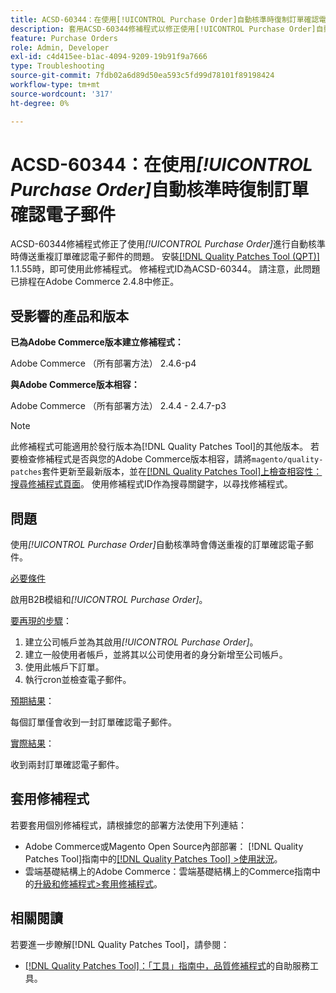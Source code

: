 ```yaml
---
title: ACSD-60344：在使用[!UICONTROL Purchase Order]自動核準時復制訂單確認電子郵件
description: 套用ACSD-60344修補程式以修正使用[!UICONTROL Purchase Order]自動核準時傳送重複訂單確認電子郵件的Adobe Commerce問題。
feature: Purchase Orders
role: Admin, Developer
exl-id: c4d415ee-b1ac-4094-9209-19b91f9a7666
type: Troubleshooting
source-git-commit: 7fdb02a6d89d50ea593c5fd99d78101f89198424
workflow-type: tm+mt
source-wordcount: '317'
ht-degree: 0%

---
```


# ACSD-60344：在使用&#x200B;*[!UICONTROL Purchase Order]*&#x200B;自動核準時復制訂單確認電子郵件

ACSD-60344修補程式修正了使用&#x200B;*[!UICONTROL Purchase Order]*&#x200B;進行自動核準時傳送重複訂單確認電子郵件的問題。 安裝[[!DNL Quality Patches Tool (QPT)]](/help/tools/quality-patches-tool/quality-patches-tool-to-self-serve-quality-patches.md) 1.1.55時，即可使用此修補程式。 修補程式ID為ACSD-60344。 請注意，此問題已排程在Adobe Commerce 2.4.8中修正。

## 受影響的產品和版本

**已為Adobe Commerce版本建立修補程式：**

Adobe Commerce （所有部署方法） 2.4.6-p4

**與Adobe Commerce版本相容：**

Adobe Commerce （所有部署方法） 2.4.4 - 2.4.7-p3


>[!NOTE]
>
>此修補程式可能適用於發行版本為[!DNL Quality Patches Tool]的其他版本。 若要檢查修補程式是否與您的Adobe Commerce版本相容，請將`magento/quality-patches`套件更新至最新版本，並在[[!DNL Quality Patches Tool]上檢查相容性：搜尋修補程式頁面](https://experienceleague.adobe.com/tools/commerce-quality-patches/index.html)。 使用修補程式ID作為搜尋關鍵字，以尋找修補程式。

## 問題

使用&#x200B;*[!UICONTROL Purchase Order]*&#x200B;自動核準時會傳送重複的訂單確認電子郵件。

<u>必要條件</u>

啟用B2B模組和&#x200B;*[!UICONTROL Purchase Order]*。

<u>要再現的步驟</u>：

1. 建立公司帳戶並為其啟用&#x200B;*[!UICONTROL Purchase Order]*。
1. 建立一般使用者帳戶，並將其以公司使用者的身分新增至公司帳戶。
1. 使用此帳戶下訂單。
1. 執行cron並檢查電子郵件。

<u>預期結果</u>：

每個訂單僅會收到一封訂單確認電子郵件。

<u>實際結果</u>：

收到兩封訂單確認電子郵件。

## 套用修補程式

若要套用個別修補程式，請根據您的部署方法使用下列連結：

* Adobe Commerce或Magento Open Source內部部署： [!DNL Quality Patches Tool]指南中的[[!DNL Quality Patches Tool] >使用狀況](/help/tools/quality-patches-tool/usage.md)。
* 雲端基礎結構上的Adobe Commerce：雲端基礎結構上的Commerce指南中的[升級和修補程式>套用修補程式](https://experienceleague.adobe.com/docs/commerce-cloud-service/user-guide/develop/upgrade/apply-patches.html)。


## 相關閱讀

若要進一步瞭解[!DNL Quality Patches Tool]，請參閱：

* [[!DNL Quality Patches Tool]：「工具」指南中，品質修補程式](/help/tools/quality-patches-tool/quality-patches-tool-to-self-serve-quality-patches.md)的自助服務工具。
